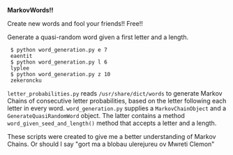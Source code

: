 **MarkovWords!!**

Create new words and fool your friends!! Free!!

Generate a quasi-random word given a first letter and a length.

     $ python word_generation.py e 7
     eaentit
     $ python word_generation.py l 6
     lyplee	     
     $ python word_generation.py z 10
     zekeroncku
    
`letter_probabilities.py` reads `/usr/share/dict/words` to generate Markov Chains of consecutive letter probabilities, based on the letter following each letter in every word. `word_generation.py` supplies a `MarkovChainObject` and a `GenerateQuasiRandomWord` object. The latter contains a method `word_given_seed_and_length()` method that accepts a letter and a length.

These scripts were created to give me a better understanding of Markov Chains. Or should I say "gort ma a blobau ulerejureu ov Mwreti Clemon"

